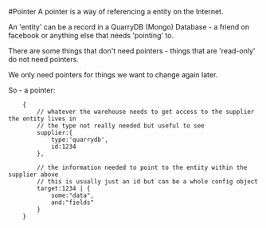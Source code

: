 #Pointer
A pointer is a way of referencing a entity on the Internet.

An 'entity' can be a record in a QuarryDB (Mongo) Database - a friend on facebook or anything else that needs 'pointing' to.

There are some things that don't need pointers - things that are 'read-only' do not need pointers.

We only need pointers for things we want to change again later.

So - a pointer:

		{
			// whatever the warehouse needs to get access to the supplier the entity lives in
			// the type not really needed but useful to see
			supplier:{
				type:'quarrydb',
				id:1234
			},

			// the information needed to point to the entity within the supplier above
			// this is usually just an id but can be a whole config object
			target:1234 | {
				some:"data",
				and:"fields"
			}
		}